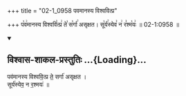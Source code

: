 +++
title = "02-1_0958 पवमानस्य विश्ववित्प्र"

+++
प꣡व꣢मानस्य विश्ववि꣣त्प्र꣢ ते꣣ स꣡र्गा꣢ असृक्षत। सू꣡र्य꣢स्येव꣣ न꣢ र꣣श्म꣡यः꣢ ॥ 02-1:0958 ॥

<div class="js_include" newlevelforh1="2" title="विश्वास-शाकल-प्रस्तुतिः" unfilled url="/vedAH_Rk/shAkalam/saMhitA/vishvAsa-prastutiH/09/064/07_pavamAnasya_vishvavitpra.md">
<details open><summary><h2>विश्वास-शाकल-प्रस्तुतिः ...{Loading}...</h2></summary>


पव॑मानस्य विश्ववि॒त्प्र ते॒ सर्गा॑ असृक्षत ।  
सूर्य॑स्येव॒ न र॒श्मयः॑ ॥

</details>
</div>